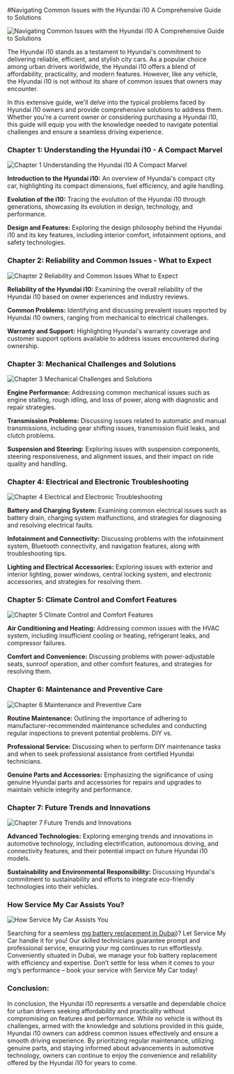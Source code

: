 #Navigating Common Issues with the Hyundai i10 A Comprehensive Guide to Solutions

![Navigating Common Issues with the Hyundai i10 A Comprehensive Guide to Solutions](https://hackmd.io/_uploads/BkHliZBWC.png)

The Hyundai i10 stands as a testament to Hyundai's commitment to delivering reliable, efficient, and stylish city cars. As a popular choice among urban drivers worldwide, the Hyundai i10 offers a blend of affordability, practicality, and modern features. However, like any vehicle, the Hyundai i10 is not without its share of common issues that owners may encounter. 

In this extensive guide, we'll delve into the typical problems faced by Hyundai i10 owners and provide comprehensive solutions to address them. Whether you're a current owner or considering purchasing a Hyundai i10, this guide will equip you with the knowledge needed to navigate potential challenges and ensure a seamless driving experience.

### Chapter 1: Understanding the Hyundai i10 - A Compact Marvel
![Chapter 1 Understanding the Hyundai i10 A Compact Marvel](https://hackmd.io/_uploads/B1TNC-rZR.jpg)

**Introduction to the Hyundai i10:** An overview of Hyundai's compact city car, highlighting its compact dimensions, fuel efficiency, and agile handling.

**Evolution of the i10:** Tracing the evolution of the Hyundai i10 through generations, showcasing its evolution in design, technology, and performance.

**Design and Features:** Exploring the design philosophy behind the Hyundai i10 and its key features, including interior comfort, infotainment options, and safety technologies.

### Chapter 2: Reliability and Common Issues - What to Expect

![Chapter 2 Reliability and Common Issues What to Expect](https://hackmd.io/_uploads/HJtbgfSb0.jpg)

**Reliability of the Hyundai i10:** Examining the overall reliability of the Hyundai i10 based on owner experiences and industry reviews.

**Common Problems:** Identifying and discussing prevalent issues reported by Hyundai i10 owners, ranging from mechanical to electrical challenges.

**Warranty and Support:** Highlighting Hyundai's warranty coverage and customer support options available to address issues encountered during ownership.

### Chapter 3: Mechanical Challenges and Solutions

![Chapter 3 Mechanical Challenges and Solutions](https://hackmd.io/_uploads/By8cZzrWA.jpg)

**Engine Performance:** Addressing common mechanical issues such as engine stalling, rough idling, and loss of power, along with diagnostic and repair strategies.

**Transmission Problems:** Discussing issues related to automatic and manual transmissions, including gear shifting issues, transmission fluid leaks, and clutch problems.

**Suspension and Steering:** Exploring issues with suspension components, steering responsiveness, and alignment issues, and their impact on ride quality and handling.

### Chapter 4: Electrical and Electronic Troubleshooting

![Chapter 4 Electrical and Electronic Troubleshooting](https://hackmd.io/_uploads/Byhjfzr-R.jpg)

**Battery and Charging System:** Examining common electrical issues such as battery drain, charging system malfunctions, and strategies for diagnosing and resolving electrical faults.

**Infotainment and Connectivity:** Discussing problems with the infotainment system, Bluetooth connectivity, and navigation features, along with troubleshooting tips.

**Lighting and Electrical Accessories:** Exploring issues with exterior and interior lighting, power windows, central locking system, and electronic accessories, and strategies for resolving them.

### Chapter 5: Climate Control and Comfort Features

![Chapter 5 Climate Control and Comfort Features](https://hackmd.io/_uploads/rklAQzHZ0.png)

**Air Conditioning and Heating:** Addressing common issues with the HVAC system, including insufficient cooling or heating, refrigerant leaks, and compressor failures.

**Comfort and Convenience:** Discussing problems with power-adjustable seats, sunroof operation, and other comfort features, and strategies for resolving them.

### Chapter 6: Maintenance and Preventive Care

![Chapter 6 Maintenance and Preventive Care](https://hackmd.io/_uploads/S1fPHGH-0.jpg)

**Routine Maintenance:** Outlining the importance of adhering to manufacturer-recommended maintenance schedules and conducting regular inspections to prevent potential problems. DIY vs. 

**Professional Service:** Discussing when to perform DIY maintenance tasks and when to seek professional assistance from certified Hyundai technicians.

**Genuine Parts and Accessories:** Emphasizing the significance of using genuine Hyundai parts and accessories for repairs and upgrades to maintain vehicle integrity and performance.

### Chapter 7: Future Trends and Innovations

![Chapter 7 Future Trends and Innovations](https://hackmd.io/_uploads/rJOYLGHWC.jpg)

**Advanced Technologies:** Exploring emerging trends and innovations in automotive technology, including electrification, autonomous driving, and connectivity features, and their potential impact on future Hyundai i10 models.

**Sustainability and Environmental Responsibility:** Discussing Hyundai's commitment to sustainability and efforts to integrate eco-friendly technologies into their vehicles.

### How Service My Car Assists You?

![How Service My Car Assists You](https://hackmd.io/_uploads/SJrfuGBWA.jpg)

Searching for a seamless [mg battery replacement in Dubai](https://servicemycar.com/uae/services/mg-battery-replacement-dubai))? Let Service My Car handle it for you! Our skilled technicians guarantee prompt and professional service, ensuring your mg continues to run effortlessly. Conveniently situated in Dubai, we manage your fob battery replacement with efficiency and expertise. Don’t settle for less when it comes to your mg‘s performance – book your service with Service My Car today!

### Conclusion:

In conclusion, the Hyundai i10 represents a versatile and dependable choice for urban drivers seeking affordability and practicality without compromising on features and performance. While no vehicle is without its challenges, armed with the knowledge and solutions provided in this guide, Hyundai i10 owners can address common issues effectively and ensure a smooth driving experience. By prioritizing regular maintenance, utilizing genuine parts, and staying informed about advancements in automotive technology, owners can continue to enjoy the convenience and reliability offered by the Hyundai i10 for years to come.
